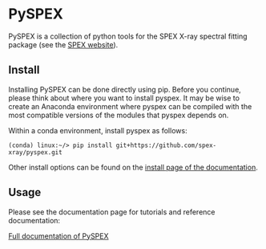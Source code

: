 # PySPEX

PySPEX is a collection of python tools for the SPEX X-ray spectral fitting package (see the [SPEX website](http://www.sron.nl/spex)). 

## Install

Installing PySPEX can be done directly using pip. Before you continue, please think about where you want to install pyspex.
It may be wise to create an Anaconda environment where pyspex can be compiled with the most compatible versions of the modules that pyspex depends on.

Within a conda environment, install pyspex as follows:
```
(conda) linux:~/> pip install git+https://github.com/spex-xray/pyspex.git
```
Other install options can be found on the [install page of the documentation](https://spex-xray.github.io/pyspex/install.html).

## Usage

Please see the documentation page for tutorials and reference documentation:

[Full documentation of PySPEX](https://spex-xray.github.io/pyspex/)

